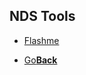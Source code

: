 ## NDS Tools


<ul>
  <li><a href="./Flashme/">Flashme</a></li>
  </ul>


<onebutton>
<ul>
            <li><a href="../">Go<strong>Back</strong></a></li>
          </ul>
</onebutton>
